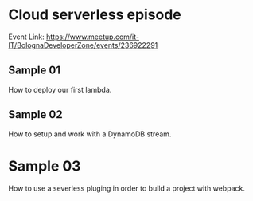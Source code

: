 # Cloud serverless episode #

Event Link: https://www.meetup.com/it-IT/BolognaDeveloperZone/events/236922291

## Sample 01 ##

How to deploy our first lambda.

## Sample 02 ##

How to setup and work with a DynamoDB stream.

# Sample 03 #

How to use a severless pluging in order to build a project with webpack. 
